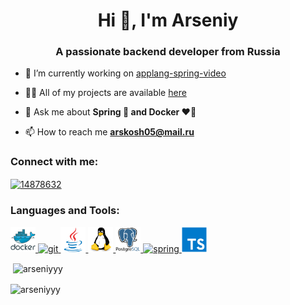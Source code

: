 <h1 align="center">Hi 👋, I'm Arseniy</h1>  
<h3 align="center">A passionate backend developer from Russia</h3>  
  
- 🔭 I’m currently working on [applang-spring-video](https://github.com/Arseniyyy/applang-spring-video)  
  
- 👨‍💻 All of my projects are available [here](https://docs.google.com/document/d/1i0T_SIdm0GCeXyVeD14YdioRVzN2LduBj-gNMLV336E/edit?usp=sharing)  
  
- 💬 Ask me about **Spring 🚀 and Docker ❤️‍🔥**  
  
- 📫 How to reach me **arskosh05@mail.ru**  
  
<h3 align="left">Connect with me:</h3>  
<p align="left">  
<a href="https://stackoverflow.com/users/14878632" target="blank"><img align="center" src="https://raw.githubusercontent.com/rahuldkjain/github-profile-readme-generator/master/src/images/icons/Social/stack-overflow.svg" alt="14878632" height="30" width="40" /></a>  
</p>  
  
<h3 align="left">Languages and Tools:</h3>  
<p align="left"> <a href="https://www.docker.com/" target="_blank" rel="noreferrer"> <img src="https://raw.githubusercontent.com/devicons/devicon/master/icons/docker/docker-original-wordmark.svg" alt="docker" width="40" height="40"/> </a> <a href="https://git-scm.com/" target="_blank" rel="noreferrer"> <img src="https://www.vectorlogo.zone/logos/git-scm/git-scm-icon.svg" alt="git" width="40" height="40"/> </a> <a href="https://www.java.com" target="_blank" rel="noreferrer"> <img src="https://raw.githubusercontent.com/devicons/devicon/master/icons/java/java-original.svg" alt="java" width="40" height="40"/> </a> <a href="https://www.linux.org/" target="_blank" rel="noreferrer"> <img src="https://raw.githubusercontent.com/devicons/devicon/master/icons/linux/linux-original.svg" alt="linux" width="40" height="40"/> </a> <a href="https://www.postgresql.org" target="_blank" rel="noreferrer"> <img src="https://raw.githubusercontent.com/devicons/devicon/master/icons/postgresql/postgresql-original-wordmark.svg" alt="postgresql" width="40" height="40"/> </a> <a href="https://spring.io/" target="_blank" rel="noreferrer"> <img src="https://www.vectorlogo.zone/logos/springio/springio-icon.svg" alt="spring" width="40" height="40"/> </a> <a href="https://www.typescriptlang.org/" target="_blank" rel="noreferrer"> <img src="https://raw.githubusercontent.com/devicons/devicon/master/icons/typescript/typescript-original.svg" alt="typescript" width="40" height="40"/> </a> </p>
  
<p>&nbsp;<img align="center" src="https://github-readme-stats.vercel.app/api?username=arseniyyy&show_icons=true&locale=en" alt="arseniyyy" /></p>  
  
<p><img align="center" src="https://github-readme-streak-stats.herokuapp.com/?user=arseniyyy&" alt="arseniyyy" /></p>
